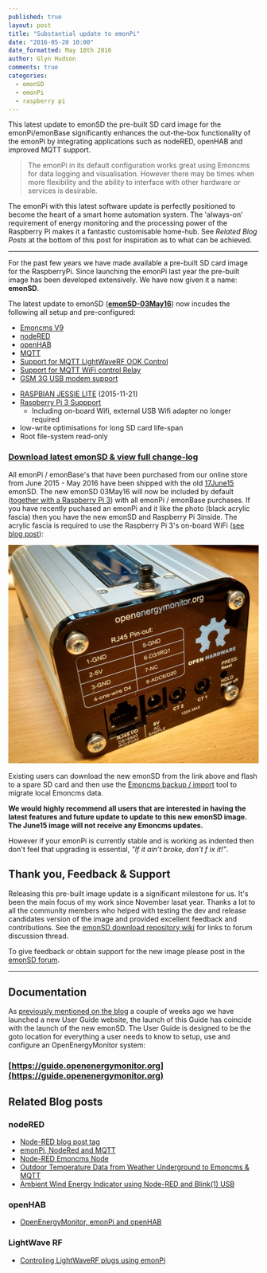 ```yaml
---
published: true
layout: post
title: "Substantial update to emonPi"
date: "2016-05-20 10:00"
date_formatted: May 10th 2016
author: Glyn Hudson
comments: true
categories:
  - emonSD
  - emonPi
  - raspberry pi
---
```


This latest update to emonSD the pre-built SD card image for the emonPi/emonBase significantly enhances the out-the-box functionality of the emonPi by integrating applications such as nodeRED, openHAB and improved MQTT support.

> The emonPi in its default configuration works great using Emoncms for data logging and visualisation. However there may be times when more flexibility and the ability to interface with other hardware or services is desirable.

The emonPi with this latest software update is perfectly positioned to become the heart of a smart home automation system. The 'always-on' requirement of energy monitoring and the processing power of the Raspberry Pi makes it a fantastic customisable home-hub. See *Related Blog Posts* at the bottom of this post for inspiration as to what can be achieved.

***

For the past few years we have made available a pre-built SD card image for the RaspberryPi. Since launching the emonPi last year the pre-built image has been developed extensively. We have now given it a name: **emonSD**.

The latest update to emonSD (**[emonSD-03May16](https://github.com/openenergymonitor/emonpi/wiki/emonSD-pre-built-SD-card-Download-&-Change-Log#emonsd-03may16--release)**) now incudes the following all setup and pre-configured:

- [Emoncms V9](https://github.com/emoncms/emoncms)
- [nodeRED](https://guide.openenergymonitor.org/integrations/nodered)
- [openHAB](https://guide.openenergymonitor.org/integrations/openhab)
- [MQTT](https://guide.openenergymonitor.org/technical/mqtt)
- [Support for MQTT LightWaveRF OOK Control](https://guide.openenergymonitor.org/integrations/lightwaverf/)
- [Support for MQTT WiFi control Relay](https://guide.openenergymonitor.org/integrations/mqtt-relay/)
- [GSM 3G USB modem support](https://guide.openenergymonitor.org/setup/connect/#5-connect-via-3g-gsm-optional)

<!--more-->

- [RASPBIAN JESSIE LITE](https://www.raspberrypi.org/downloads/raspbian/) (2015-11-21)
- [Raspberry Pi 3 Suppport](/2016/03/raspberry-pi-3/)
  - Including on-board Wifi, external USB Wifi adapter no longer required
- low-write optimisations for long SD card life-span
- Root file-system read-only

### [Download latest emonSD & view full change-log](https://github.com/openenergymonitor/emonpi/wiki/emonSD-pre-built-SD-card-Download-&-Change-Log#emonsd-03may16--release)

All emonPi / emonBase's that have been purchased from our online store from June 2015 - May 2016 have been shipped with the old [17June15](https://github.com/openenergymonitor/emonpi/wiki/emonSD-pre-built-SD-card-Download-&-Change-Log#emonsd-17jun15) emonSD. The new emonSD 03May16 will now be included by default ([together with a Raspberry Pi 3](/2016/05/emonpi-raspberrypi3/)) with all emonPi / emonBase purchases. If you have recently puchased an emonPi and it like the photo (black acrylic fascia) then you have the new emonSD and Raspberry Pi 3inside. The acrylic fascia is required to use the Raspberry Pi 3's on-board WiFi ([see blog post](/2016/05/emonpi-raspberrypi3/)):

![emonPi Raspberry Pi 3 Acrylic Fascia](/images/emonpi-raspi3.jpg)

Existing users can download the new emonSD from the link above and flash to a spare SD card and then use the [Emoncms backup / import](https://guide.openenergymonitor.org/setup/import/) tool to migrate local Emoncms data.

**We would highly recommend all users that are interested in having the latest features and future update to update to this new emonSD image. The June15 image will not receive any Emoncms updates.**

However if your emonPi is currently stable and is working as indented then don't feel that upgrading is essential, *"If it ain’t broke, don't f ix it!"*.

## Thank you, Feedback & Support

Releasing this pre-built image update is a significant milestone for us. It's been the main focus of my work since November lasat year. Thanks a lot to all the community members who helped with testing the dev and release candidates version of the image and provided excellent feedback and contributions. See the [emonSD download repository wiki](https://github.com/openenergymonitor/emonpi/wiki/emonSD-pre-built-SD-card-Download-&-Change-Log) for links to forum discussion thread.

To give feedback or obtain support for the new image please post in the [emonSD forum](https://community.openenergymonitor.org/c/emonsd).



 

***



## Documentation

As [previously mentioned on the blog](2016/05/website-changes/) a couple of weeks ago we have launched a new User Guide website, the launch of this Guide has coincide with the launch of the new emonSD. The User Guide is designed to be the goto location for everything a user needs to know to setup, use and configure an OpenEnergyMonitor system:

### [https://guide.openenergymonitor.org](https://guide.openenergymonitor.org)

## Related Blog posts

### nodeRED

 - [Node-RED blog post tag](https://blog.openenergymonitor.org/categories/nodered/)
 - [emonPi, NodeRed and MQTT](https://blog.openenergymonitor.org/2015/10/emonpi-nodered-and-mqtt/)
 - [Node-RED Emoncms Node](http://2.bp.blogspot.com/-wVqIG0KV_8k/VkPM0XAJCYI/AAAAAAABi1c/EoNQ2OvDVvs/s1600/emoncms_nodered_node.png)
 - [Outdoor Temperature Data from Weather Underground to Emoncms & MQTT](https://blog.openenergymonitor.org/2016/02/outdoor-temperature-data-from-weather/)
 - [Ambient Wind Energy Indicator using Node-RED and Blink(1) USB](https://blog.openenergymonitor.org/2015/11/ambient-wind-energy-indicator-using/)
  
### openHAB
 
 - [OpenEnergyMonitor, emonPi and openHAB](https://blog.openenergymonitor.org/2015/12/openenergymonitor-emonpi-and-openhab/)
 
### LightWave RF
 
 - [Controling LightWaveRF plugs using emonPi](https://blog.openenergymonitor.org/2015/11/remote-control-of-lightwave-rf-plugs/)
